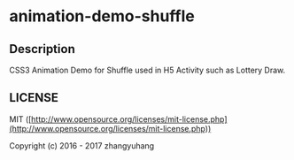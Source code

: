 # animation-demo-shuffle

## Description

CSS3 Animation Demo for Shuffle used in H5 Activity such as Lottery Draw. 


## LICENSE

MIT ([http://www.opensource.org/licenses/mit-license.php](http://www.opensource.org/licenses/mit-license.php))


Copyright (c) 2016 - 2017 zhangyuhang

